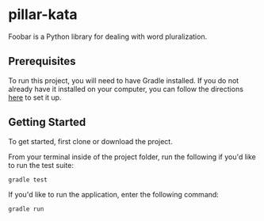 # pillar-kata

Foobar is a Python library for dealing with word pluralization.

## Prerequisites

To run this project, you will need to have Gradle installed. If you do not already have it installed on your computer, you can follow the directions [here](https://docs.gradle.org/current/userguide/installation.html) to set it up.

## Getting Started

To get started, first clone or download the project. 

From your terminal inside of the project folder, run the following if you'd like to run the test suite:

```bash
gradle test
```

If you'd like to run the application, enter the following command:

```bash
gradle run
```
